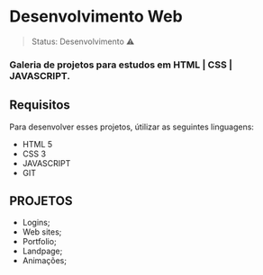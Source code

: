 # Desenvolvimento Web

> Status: Desenvolvimento  ⚠️
### Galeria de projetos para estudos em HTML | CSS | JAVASCRIPT.
## Requisitos
Para desenvolver esses projetos, útilizar as seguintes linguagens:
+ HTML 5
+ CSS 3
+ JAVASCRIPT
+ GIT



## PROJETOS
+ Logins;
+ Web sites;
+ Portfolio;
+ Landpage;
+ Animações;

